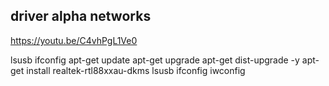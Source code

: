 ## driver alpha networks
https://youtu.be/C4vhPgL1Ve0

lsusb
ifconfig
apt-get update
apt-get upgrade
apt-get dist-upgrade -y
apt-get install realtek-rtl88xxau-dkms
lsusb
ifconfig
iwconfig